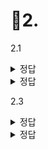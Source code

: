 # 📖2.

2.1
<details>
<summary>정답</summary>
<div markdown="1">

> 3, 4
</div>
</details>


<details>
<summary>정답</summary>
<div markdown="1">

> 1, 4, 5, 6
</div>
</details>

2.3
<details>
<summary>정답</summary>
<div markdown="1">

> 3
</div>
</details>


<details>
<summary>정답</summary>
<div markdown="1">

> 2, 4
</div>
</details>